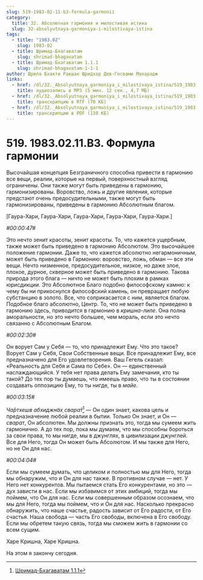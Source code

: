 ```yaml
---
slug: 519-1983-02-11-b3-formula-garmonii
category:
  title: 32. Абсолютная гармония и милостивая истина
  slug: 32-absolyutnaya-garmoniya-i-milostivaya-istina
tags:
  - title: "1983.02"
    slug: 1983-02
  - title: Шримад-Бхагаватам
    slug: shrimad-bhagavatam
  - title: Шримад-Бхагаватам 1.1.1
    slug: shrimad-bhagavatam-1-1-1
author: Шрила Бхакти Ракшак Шридхар Дев-Госвами Махарадж
links:
  - href: /dl/32._Absolyutnaya_garmoniya_i_milostivaya_istina/519_1983.02.11.B3_SridharMj_Formula_garmonii.mp3
    title: аудиозапись в MP3 (5 мин. 12 сек., 4,7 МБ)
  - href: /dl/32._Absolyutnaya_garmoniya_i_milostivaya_istina/519_1983.02.11.B3_SridharMj_Formula_garmonii.rtf
    title: транскрипцию в RTF (70 КБ)
  - href: /dl/32._Absolyutnaya_garmoniya_i_milostivaya_istina/519_1983.02.11.B3_SridharMj_Formula_garmonii.pdf
    title: транскрипцию в PDF (138 КБ)
---
```


# 519. 1983.02.11.B3. Формула гармонии

Высочайшая концепция Безграничного способна привести в гармонию все вещи, реалии, которые на первый, поверхностный взгляд ограничены. Они также могут быть приведены в гармонию, гармонизированы. Воровство, ложь и другие явления, которые предстают очень предосудительными, также могут быть гармонизированы, приведены в гармонию Абсолютным благом.

[Гаура-Хари, Гаура-Хари, Гаура-Хари, Гаура-Хари, Гаура-Хари.]

*#00:00:47#*

Это нечто зенит красоты, зенит красоты. То, что кажется ущербным, также может быть приведено в гармонию Абсолютом. Это высочайшее положение гармонии. Даже то, что кажется абсолютно негармоничным, может быть приведено в Гармонию: воровство, ложь, обман — все эти вещи. Нечто низменное, предосудительное, низкое, но даже злое, плохое, дурное, скверное может быть приведено в гармонию. Такова природа этого блага — ничто не может быть плохим в рамках юрисдикции. Это Абсолютное Благо подобно философскому камню: к чему бы ни прикоснулся философский камень, он превращает любую субстанцию в золото. Все, что соприкасается с ним, является благом. Подобное благо абсолютно, Центр. То, что не может быть приведено в гармонию здесь, приводится в гармонию в *кришна-лиле*. Она полна аморальности, но это нечто большее, чем мораль, если это нечто связанно с Абсолютным Благом.

*#00:02:30#*

Он ворует Сам у Себя — то, что принадлежит Ему. Что это такое? Ворует Сам у Себя, Свои Собственные вещи. Все принадлежит Ему, все предназначено для Его удовлетворения. Ваш Гегель сказал: «Реальность для Себя и Сама по Себе». Он — единственный наслаждающийся. У тебя нет права делать Ему замечания, кто ты такой? До тех пор ты думаешь, что имеешь право, что ты в состоянии создавать оппозицию Ему, то ты нигде, ты в *майе*.

*#00:03:15#*

*Ча̄ртхешв абхиджн̃ах̣ свара̄т̣*[^_ftn1] — Он один знает, какова цель и предназначение любой реалии в бытии. Только Он знает, и Он — *сварат*, Он абсолютен. Мы должны признать это, тогда мы сумеем жить гармонично. А до тех пор, пока мы думаем, что мы способны бороться за свои права, то мы нигде, мы в джунглях, в цивилизации джунглей. Все для Него, тогда Он может быть Абсолютом. И мы также для Него, но не Он для нас.

*#00:04:04#*

Если мы сумеем думать, что целиком и полностью мы для Него, тогда мы обнаружим, что и Он для нас также. В противном случае — нет. У Него нет конкурентов. Мы пытаемся стать Его конкурентами, но это — дух зависти в нас. Если мы избавимся от этих амбиций, тогда мы поймем, что Он для нас. Если мы совершенным образом осознаем, что мы для Него, тогда мы поймем, что и Он для нас. Насколько прекрасно обнаружить, что наше счастье, радость зависит от Его радости, от Его счастья. Наша свобода — часть Его свободы, включена в Его свободу. Если мы обретем такую связь, тогда мы сможем жить в гармонии со всем сущим.

Харе Кришна, Харе Кришна.

На этом я закончу сегодня.



[^_ftn1]: [Шримад-Бхагаватам 1.1.1](../notes/shrimad-bhagavatam/shrimad-bhagavatam-1-1-1.md)
